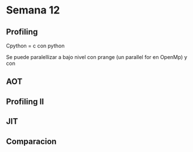 # Semana 12

## Profiling

Cpython = c con python

Se puede paralellizar a bajo nivel con prange (un parallel for en OpenMp) y con 

## AOT

## Profiling II

## JIT

## Comparacion  